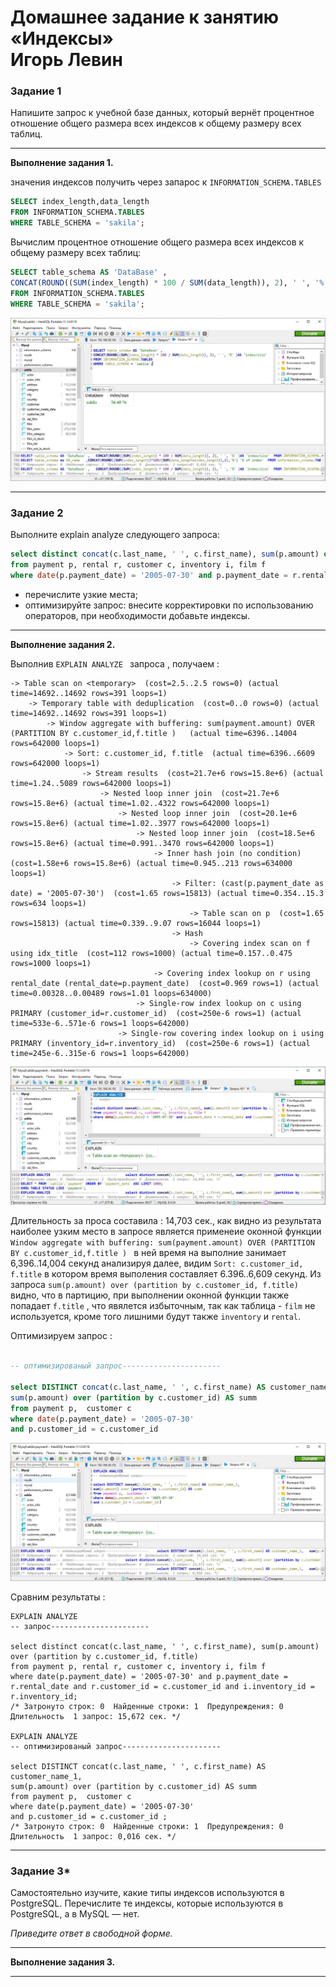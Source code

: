 # Домашнее задание к занятию «Индексы» <br/> Игорь Левин

### Задание 1

Напишите запрос к учебной базе данных, который вернёт процентное отношение общего размера всех индексов к общему размеру всех таблиц.

---

**Выполнение задания 1.**


значения индексов получить через запарос к `INFORMATION_SCHEMA.TABLES`
```sql
SELECT index_length,data_length
FROM INFORMATION_SCHEMA.TABLES 
WHERE TABLE_SCHEMA = 'sakila';
```

Вычислим процентное отношение общего размера всех индексов к общему размеру всех таблиц:

```sql
SELECT table_schema AS 'DataBase' , 
CONCAT(ROUND((SUM(index_length) * 100 / SUM(data_length)), 2), ' ', '%' )AS 'index/size'
FROM INFORMATION_SCHEMA.TABLES 
WHERE TABLE_SCHEMA = 'sakila';


```
 ![sakila_indexes.JPG](https://github.com/elekpow/netology/blob/main/reldb/lesson5/images/sakila_indexes.JPG)


---
### Задание 2

Выполните explain analyze следующего запроса:
```sql
select distinct concat(c.last_name, ' ', c.first_name), sum(p.amount) over (partition by c.customer_id, f.title)
from payment p, rental r, customer c, inventory i, film f
where date(p.payment_date) = '2005-07-30' and p.payment_date = r.rental_date and r.customer_id = c.customer_id and i.inventory_id = r.inventory_id
```
- перечислите узкие места;
- оптимизируйте запрос: внесите корректировки по использованию операторов, при необходимости добавьте индексы.
---

**Выполнение задания 2.**



Выполнив `EXPLAIN ANALYZE ` запроса , получаем :

```
-> Table scan on <temporary>  (cost=2.5..2.5 rows=0) (actual time=14692..14692 rows=391 loops=1)
    -> Temporary table with deduplication  (cost=0..0 rows=0) (actual time=14692..14692 rows=391 loops=1)
        -> Window aggregate with buffering: sum(payment.amount) OVER (PARTITION BY c.customer_id,f.title )   (actual time=6396..14004 rows=642000 loops=1)
            -> Sort: c.customer_id, f.title  (actual time=6396..6609 rows=642000 loops=1)
                -> Stream results  (cost=21.7e+6 rows=15.8e+6) (actual time=1.24..5089 rows=642000 loops=1)
                    -> Nested loop inner join  (cost=21.7e+6 rows=15.8e+6) (actual time=1.02..4322 rows=642000 loops=1)
                        -> Nested loop inner join  (cost=20.1e+6 rows=15.8e+6) (actual time=1.02..3977 rows=642000 loops=1)
                            -> Nested loop inner join  (cost=18.5e+6 rows=15.8e+6) (actual time=0.991..3470 rows=642000 loops=1)
                                -> Inner hash join (no condition)  (cost=1.58e+6 rows=15.8e+6) (actual time=0.945..213 rows=634000 loops=1)
                                    -> Filter: (cast(p.payment_date as date) = '2005-07-30')  (cost=1.65 rows=15813) (actual time=0.354..15.3 rows=634 loops=1)
                                        -> Table scan on p  (cost=1.65 rows=15813) (actual time=0.339..9.07 rows=16044 loops=1)
                                    -> Hash
                                        -> Covering index scan on f using idx_title  (cost=112 rows=1000) (actual time=0.157..0.475 rows=1000 loops=1)
                                -> Covering index lookup on r using rental_date (rental_date=p.payment_date)  (cost=0.969 rows=1) (actual time=0.00328..0.00489 rows=1.01 loops=634000)
                            -> Single-row index lookup on c using PRIMARY (customer_id=r.customer_id)  (cost=250e-6 rows=1) (actual time=533e-6..571e-6 rows=1 loops=642000)
                        -> Single-row covering index lookup on i using PRIMARY (inventory_id=r.inventory_id)  (cost=250e-6 rows=1) (actual time=245e-6..315e-6 rows=1 loops=642000)

```

 ![explain_analyze_1.JPG](https://github.com/elekpow/netology/blob/main/reldb/lesson5/images/explain_analyze_1.JPG)


Длительность за проса составила : 14,703 сек., как видно из результата наиболее узким место в запросе является применеие оконной функции 
`Window aggregate with buffering: sum(payment.amount) OVER (PARTITION BY c.customer_id,f.title ) ` в ней время на выполние занимает 6,396..14,004 секунд
анализируя далее, видим `Sort: c.customer_id, f.title` в котором время выполения составляет 6.396..6,609 секунд. 
Из запроса `sum(p.amount) over (partition by c.customer_id, f.title)` видно, что в партицию,  при выполнении оконной функции также попадает `f.title` , что явялется избыточным, так как таблица - `film` не используется, кроме того лишними будут также `inventory` и `rental`.

Оптимизируем запрос :


```sql

-- оптимизированый запрос----------------------

select DISTINCT concat(c.last_name, ' ', c.first_name) AS customer_name_1, 
sum(p.amount) over (partition by c.customer_id) AS summ 
from payment p,  customer c
where date(p.payment_date) = '2005-07-30' 
and p.customer_id = c.customer_id 

```

 ![explain_analyze1.JPG](https://github.com/elekpow/netology/blob/main/reldb/lesson5/images/explain_analyze1.JPG)


Сравним результаты :
 
```
EXPLAIN ANALYZE 
-- запрос----------------------

select distinct concat(c.last_name, ' ', c.first_name), sum(p.amount) over (partition by c.customer_id, f.title)
from payment p, rental r, customer c, inventory i, film f
where date(p.payment_date) = '2005-07-30' and p.payment_date = r.rental_date and r.customer_id = c.customer_id and i.inventory_id = r.inventory_id;
/* Затронуто строк: 0  Найденные строки: 1  Предупреждения: 0  Длительность  1 запрос: 15,672 сек. */

EXPLAIN ANALYZE 
-- оптимизированый запрос----------------------

select DISTINCT concat(c.last_name, ' ', c.first_name) AS customer_name_1, 
sum(p.amount) over (partition by c.customer_id) AS summ 
from payment p,  customer c
where date(p.payment_date) = '2005-07-30' 
and p.customer_id = c.customer_id ;
/* Затронуто строк: 0  Найденные строки: 1  Предупреждения: 0  Длительность  1 запрос: 0,016 сек. */
```


---

### Задание 3*

Самостоятельно изучите, какие типы индексов используются в PostgreSQL. Перечислите те индексы, которые используются в PostgreSQL, а в MySQL — нет.

*Приведите ответ в свободной форме.*

---

**Выполнение задания 3.**


---